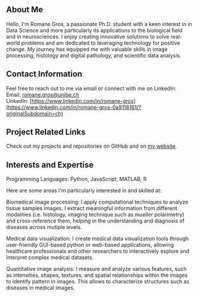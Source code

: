 ## About Me
Hello, I'm Romane Gros, a passionate Ph.D. student with a keen interest in in Data Science and more particularly its applications to the biological field and in neurosciences. I enjoy creating innovative solutions to solve real-world problems and am dedicated to leveraging technology for positive change. My journey has equipped me with valuable skills in image processing, histology and digital pathology, and scientific data analysis.

## Contact Information
Feel free to reach out to me via email or connect with me on LinkedIn:<br>
Email: romane.gros@unibe.ch<br>
LinkedIn: [https://www.linkedin.com/in/romane-gros](https://www.linkedin.com/in/romane-gros-0a9118161/?originalSubdomain=ch)

## Project Related Links
Check out my projects and repositories on GitHub and on [my website](https://romane-gros.vercel.app/).

## Interests and Expertise
Programming Languages: Python, JavaScript, MATLAB, R

Here are some areas I'm particularly interested in and skilled at:

Biomedical image processing: I apply computational techniques to analyze tissue samples images. I extract meaningful information from different modalities (i.e. histology, imaging technique such as mueller polarimetry) and cross-reference them, helping in the understanding and diagnosis of diseases across mutiple levels.<br>

Medical data visualization: I create medical data visualization tools through user-friendly GUI-based python or web-based applications, allowing healthcare professionals and other researchers to interactively explore and interpret complex medical datasets.

Quantitative image analysis: I measure and analyze various features, such as intensities, shapes, textures, and spatial relationships within the images to identify pattern in images. This allows to characterize structures such as diseases in medical images.
